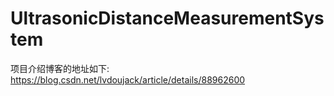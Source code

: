 # UltrasonicDistanceMeasurementSystem
项目介绍博客的地址如下:  
https://blog.csdn.net/lvdoujack/article/details/88962600
